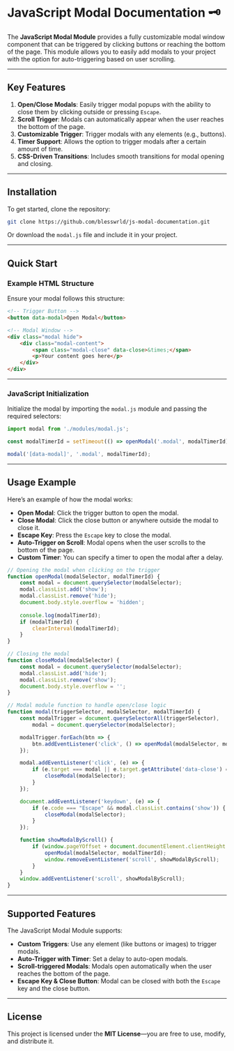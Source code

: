 
# JavaScript Modal Documentation 🗝️

The **JavaScript Modal Module** provides a fully customizable modal window component that can be triggered by clicking buttons or reaching the bottom of the page. This module allows you to easily add modals to your project with the option for auto-triggering based on user scrolling.

---

## Key Features

1. **Open/Close Modals**: Easily trigger modal popups with the ability to close them by clicking outside or pressing `Escape`. <br>
2. **Scroll Trigger**: Modals can automatically appear when the user reaches the bottom of the page. <br>
3. **Customizable Trigger**: Trigger modals with any elements (e.g., buttons). <br>
4. **Timer Support**: Allows the option to trigger modals after a certain amount of time. <br>
5. **CSS-Driven Transitions**: Includes smooth transitions for modal opening and closing. <br>

---

## Installation

To get started, clone the repository:

```bash
git clone https://github.com/blesswrld/js-modal-documentation.git
```

Or download the `modal.js` file and include it in your project.

---

## Quick Start

### Example HTML Structure

Ensure your modal follows this structure:

```html
<!-- Trigger Button -->
<button data-modal>Open Modal</button>

<!-- Modal Window -->
<div class="modal hide">
    <div class="modal-content">
        <span class="modal-close" data-close>&times;</span>
        <p>Your content goes here</p>
    </div>
</div>
```

---

### JavaScript Initialization

Initialize the modal by importing the `modal.js` module and passing the required selectors:

```javascript
import modal from './modules/modal.js';

const modalTimerId = setTimeout(() => openModal('.modal', modalTimerId), 50000); // Optional: Auto-open after 50s

modal('[data-modal]', '.modal', modalTimerId);
```

---

## Usage Example

Here’s an example of how the modal works:

- **Open Modal**: Click the trigger button to open the modal.
- **Close Modal**: Click the close button or anywhere outside the modal to close it.
- **Escape Key**: Press the `Escape` key to close the modal.
- **Auto-Trigger on Scroll**: Modal opens when the user scrolls to the bottom of the page.
- **Custom Timer**: You can specify a timer to open the modal after a delay.

```javascript
// Opening the modal when clicking on the trigger
function openModal(modalSelector, modalTimerId) {
    const modal = document.querySelector(modalSelector);
    modal.classList.add('show');
    modal.classList.remove('hide');
    document.body.style.overflow = 'hidden';
    
    console.log(modalTimerId);
    if (modalTimerId) {
        clearInterval(modalTimerId);
    }
}

// Closing the modal
function closeModal(modalSelector) {
    const modal = document.querySelector(modalSelector);
    modal.classList.add('hide');
    modal.classList.remove('show');
    document.body.style.overflow = '';
}

// Modal module function to handle open/close logic
function modal(triggerSelector, modalSelector, modalTimerId) {
    const modalTrigger = document.querySelectorAll(triggerSelector),
        modal = document.querySelector(modalSelector);

    modalTrigger.forEach(btn => {
        btn.addEventListener('click', () => openModal(modalSelector, modalTimerId));
    });

    modal.addEventListener('click', (e) => {
        if (e.target === modal || e.target.getAttribute('data-close') == "") {
            closeModal(modalSelector);
        }
    });

    document.addEventListener('keydown', (e) => {
        if (e.code === "Escape" && modal.classList.contains('show')) {
            closeModal(modalSelector);
        }
    });

    function showModalByScroll() {
        if (window.pageYOffset + document.documentElement.clientHeight >= document.documentElement.scrollHeight) {
            openModal(modalSelector, modalTimerId);
            window.removeEventListener('scroll', showModalByScroll);
        }
    }
    window.addEventListener('scroll', showModalByScroll);
}
```

---

## Supported Features

The JavaScript Modal Module supports:

- **Custom Triggers**: Use any element (like buttons or images) to trigger modals.
- **Auto-Trigger with Timer**: Set a delay to auto-open modals.
- **Scroll-triggered Modals**: Modals open automatically when the user reaches the bottom of the page.
- **Escape Key & Close Button**: Modal can be closed with both the `Escape` key and the close button.

---

## License

This project is licensed under the **MIT License**—you are free to use, modify, and distribute it.
